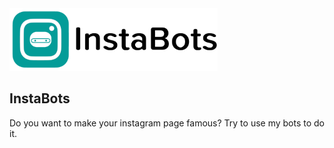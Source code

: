 <img src="docs/instabots_logo.png" alt="Showcase" height="100px">

## InstaBots
Do you want to make your instagram page famous? Try to use my bots to do it.
